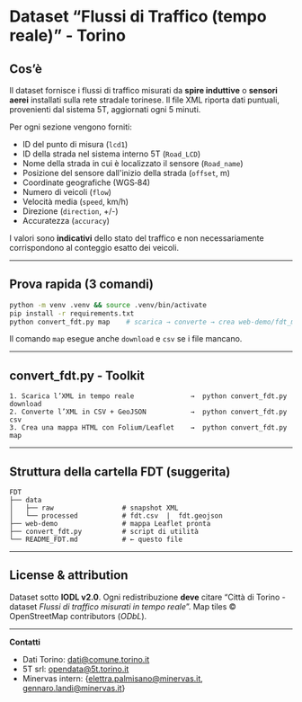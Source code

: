 # Dataset “Flussi di Traffico (tempo reale)” - Torino

## Cos’è

Il dataset fornisce i flussi di traffico misurati da **spire induttive** o **sensori aerei** installati sulla rete stradale torinese.
Il file XML riporta dati puntuali, provenienti dal sistema 5T, aggiornati ogni 5 minuti. 

Per ogni sezione vengono forniti:

* ID del punto di misura (`lcd1`)
* ID della strada nel sistema interno 5T (`Road_LCD`)
* Nome della strada in cui è localizzato il sensore (`Road_name`)
* Posizione del sensore dall'inizio della strada (`offset`, m)
* Coordinate geografiche (WGS‑84)
* Numero di veicoli (`flow`)
* Velocità media (`speed`, km/h)
* Direzione (`direction`, +/-)
* Accuratezza (`accuracy`)

I valori sono **indicativi** dello stato del traffico e non necessariamente corrispondono al conteggio esatto dei veicoli.

---

## Prova rapida (3 comandi)

```bash
python -m venv .venv && source .venv/bin/activate
pip install -r requirements.txt
python convert_fdt.py map    # scarica → converte → crea web-demo/fdt_map.html
```

Il comando `map` esegue anche `download` e `csv` se i file mancano.

---

## convert\_fdt.py - Toolkit

```
1. Scarica l’XML in tempo reale              →  python convert_fdt.py download
2. Converte l’XML in CSV + GeoJSON           →  python convert_fdt.py csv
3. Crea una mappa HTML con Folium/Leaflet    →  python convert_fdt.py map
```

---

## Struttura della cartella **FDT** (suggerita)

```
FDT
├── data
│   ├── raw                 # snapshot XML
│   └── processed           # fdt.csv  |  fdt.geojson
├── web-demo                # mappa Leaflet pronta
├── convert_fdt.py          # script di utilità
└── README_FDT.md           # ← questo file
```

---

## License & attribution

Dataset sotto **IODL v2.0**. Ogni redistribuzione **deve** citare
“Città di Torino - dataset *Flussi di traffico misurati in tempo reale*”.
Map tiles © OpenStreetMap contributors (*ODbL*).

---

**Contatti**
- Dati Torino: [dati@comune.torino.it](mailto:dati@comune.torino.it)
- 5T srl: [opendata@5t.torino.it](mailto:opendata@5t.torino.it)
- Minervas intern: {[elettra.palmisano@minervas.it](mailto:elettra.palmisano@minervas.it), [gennaro.landi@minervas.it](mailto:gennaro.landi@minervas.it)}